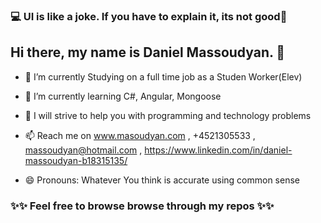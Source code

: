 ### 💻 UI is like a joke. If you have to explain it, its not good📱

###

## Hi there, my name is Daniel Massoudyan.  👋


- 🔭 I’m currently Studying on a full time job as a Studen Worker(Elev)

- 🌱 I’m currently learning C#, Angular, Mongoose

- 💬 I will strive to help you with programming and technology problems

- 📫 Reach me on www.masoudyan.com , +4521305533 , massoudyan@hotmail.com , https://www.linkedin.com/in/daniel-massoudyan-b18315135/

- 😄 Pronouns: Whatever You think is accurate using common sense 

### ✨✨ Feel free to browse browse through my repos ✨✨


